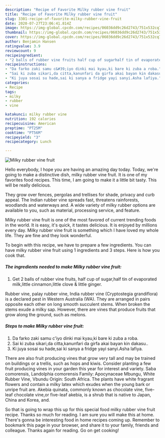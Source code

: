 ```yaml
---
description: "Recipe of Favorite Milky rubber vine fruit"
title: "Recipe of Favorite Milky rubber vine fruit"
slug: 3301-recipe-of-favorite-milky-rubber-vine-fruit
date: 2020-07-27T23:06:41.814Z
image: https://img-global.cpcdn.com/recipes/06036dd9c26d2743/751x532cq70/milky-rubber-vine-fruit-recipe-main-photo.jpg
thumbnail: https://img-global.cpcdn.com/recipes/06036dd9c26d2743/751x532cq70/milky-rubber-vine-fruit-recipe-main-photo.jpg
cover: https://img-global.cpcdn.com/recipes/06036dd9c26d2743/751x532cq70/milky-rubber-vine-fruit-recipe-main-photo.jpg
author: Benjamin Hansen
ratingvalue: 3.9
reviewcount: 9
recipeingredient:
- "2 balls of rubber vine fruits half cup of sugarhalf tin of evaporated milklittle cinnamonlittle clove  little ginger"
recipeinstructions:
- "Da farko zaki samu c&#39;iyo dinki mai kyau,ki bare ki zuba a roba."
- "Sai ki zuba sikari,da citta,kanunfari da girfa akai bayan kin dakasu.."
- "Ki juya sosai su hade,sai ki sanya a fridge yayi sanyi.Asha lafiya."
categories:
- Recipe
tags:
- milky
- rubber
- vine

katakunci: milky rubber vine 
nutrition: 192 calories
recipecuisine: American
preptime: "PT25M"
cooktime: "PT56M"
recipeyield: "3"
recipecategory: Lunch

---
```



![Milky rubber vine fruit](https://img-global.cpcdn.com/recipes/06036dd9c26d2743/751x532cq70/milky-rubber-vine-fruit-recipe-main-photo.jpg)

Hello everybody, I hope you are having an amazing day today. Today, we're going to make a distinctive dish, milky rubber vine fruit. It is one of my favorites food recipes. This time, I am going to make it a little bit tasty. This will be really delicious.

They grow over fences, pergolas and trellises for shade, privacy and curb appeal. The Indian rubber vine spreads fast, threatens rainforests, woodlands and waterways and. A wide variety of milky rubber options are available to you, such as material, processing service, and feature.

Milky rubber vine fruit is one of the most favored of current trending foods in the world. It is easy, it's quick, it tastes delicious. It is enjoyed by millions every day. Milky rubber vine fruit is something which I have loved my whole life. They are fine and they look wonderful.


To begin with this recipe, we have to prepare a few ingredients. You can have milky rubber vine fruit using 1 ingredients and 3 steps. Here is how you cook that.

<!--inarticleads1-->

##### The ingredients needed to make Milky rubber vine fruit:

1. Get 2 balls of rubber vine fruits, half cup of sugar,half tin of evaporated milk,little cinnamon,little clove &amp; little ginger.


Rubber vine, palay rubber vine, India rubber vine (Cryptostegia grandiflora) is a declared pest in Western Australia (WA). They are arranged in pairs opposite each other on long smooth succulent stems. When broken the stems exude a milky sap. However, there are vines that produce fruits that grow along the ground, such as melons. 

<!--inarticleads2-->

##### Steps to make Milky rubber vine fruit:

1. Da farko zaki samu c&#39;iyo dinki mai kyau,ki bare ki zuba a roba.
1. Sai ki zuba sikari,da citta,kanunfari da girfa akai bayan kin dakasu..
1. Ki juya sosai su hade,sai ki sanya a fridge yayi sanyi.Asha lafiya.


There are also fruit producing vines that grow very tall and may be trained on buildings or a trellis, such as hops and kiwis. Consider planting a few fruit producing vines in your garden this year for interest and variety. Saba comorensis, Landolphia comorensis Family: Apocynaceae Mbungu, White Rubber Vine, Vbundu Origin: South Africa. The plants have white fragrant flowers and contain a milky latex which exudes when the young bark or unripe fruit are. Akebia quinata, commonly known as chocolate vine, five-leaf chocolate vine,or five-leaf akebia, is a shrub that is native to Japan, China and Korea, and. 

So that is going to wrap this up for this special food milky rubber vine fruit recipe. Thanks so much for reading. I am sure you will make this at home. There's gonna be interesting food in home recipes coming up. Remember to bookmark this page in your browser, and share it to your family, friends and colleague. Thanks again for reading. Go on get cooking!
